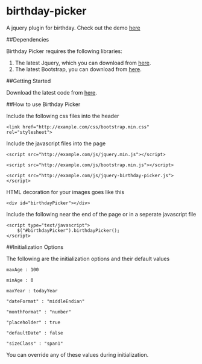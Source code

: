 birthday-picker
===============

A jquery plugin for birthday. Check out the demo [here](http://www.rithychhen.com/jquery/birthdaypicker)

##Dependencies

Birthday Picker requires the following libraries:

1. The latest Jquery, which you can download from [here](http://jquery.com).
2. The latest Bootstrap, you can download from [here](http://getbootstrap.com/).

##Getting Started

Download the latest code from [here](https://github.com/rithychhen88/birthday-picker).

##How to use Birthday Picker

Include the following css files into the header
```
<link href="http://example.com/css/bootstrap.min.css" rel="stylesheet">
```
Include the javascript files into the page
```
<script src="http://example.com/js/jquery.min.js"></script>

<script src="http://example.com/js/bootstrap.min.js"></script>

<script src="http://example.com/js/jquery-birthday-picker.js"></script>
```
HTML decoration for your images goes like this
```
<div id="birthdayPicker"></div>
```
Include the following near the end of the page or in a seperate javascript file
```
<script type="text/javascript">
    $("#birthdayPicker").birthdayPicker();
</script>
```
##Initialization Options

The following are the initialization options and their default values
```
maxAge : 100

minAge : 0

maxYear : todayYear

"dateFormat" : "middleEndian"

"monthFormat" : "number"

"placeholder" : true

"defaultDate" : false

"sizeClass"	: "span1"
```
You can override any of these values during initialization.
